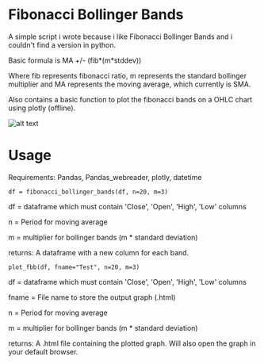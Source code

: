 # Fibonacci Bollinger Bands 

A simple script i wrote because i like Fibonacci Bollinger Bands and i couldn't find a version in python. 

Basic formula is MA +/- (fib*(m*stddev))

Where fib represents fibonacci ratio, m represents the standard bollinger multiplier and MA represents the moving average, which currently is SMA. 

Also contains a basic function to plot the fibonacci bands on a OHLC chart using plotly (offline). 

![alt text](https://i.gyazo.com/3ff05e3e333c7e17643cf83d81e9a4bd.png "Logo Title Text 1")

# Usage

Requirements: Pandas, Pandas_webreader, plotly, datetime 

```
df = fibonacci_bollinger_bands(df, n=20, m=3)
```
df = dataframe which must contain 'Close', 'Open', 'High', 'Low' columns

n  = Period for moving average

m  = multiplier for bollinger bands (m * standard deviation)

returns:
A dataframe with a new column for each band. 

```
plot_fbb(df, fname="Test", n=20, m=3)
```
df = dataframe which must contain 'Close', 'Open', 'High', 'Low' columns

fname = File name to store the output graph (.html)

n  = Period for moving average

m  = multiplier for bollinger bands (m * standard deviation)

returns:
A .html file containing the plotted graph. Will also open the graph in your default browser. 
